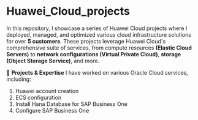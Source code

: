 # Huawei_Cloud_projects

In this repository, I showcase a series of Huawei Cloud projects where I deployed, managed, and optimized various cloud infrastructure solutions for over **5 customers**. These projects leverage Huawei Cloud's comprehensive suite of services, from compute resources **(Elastic Cloud Servers)** to **network configurations (Virtual Private Cloud)**, **storage (Object Storage Service)**, and more.


🔹 **Projects & Expertise**
I have worked on various Oracle Cloud services, including:

1. Huawei account creation
2. ECS configuration
3. Install Hana Database for SAP Business One
4. Configure SAP Business One
